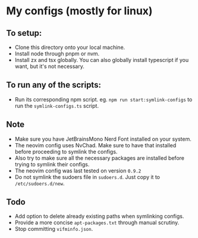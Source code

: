 # My configs (mostly for linux)

## To setup:

- Clone this directory onto your local machine.
- Install node through pnpm or nvm.
- Install zx and tsx globally. You can also globally install typescript if you want, but it's not necessary.

## To run any of the scripts:

- Run its corresponding npm script. eg. `npm run start:symlink-configs` to run the `symlink-configs.ts` script.

## Note

- Make sure you have JetBrainsMono Nerd Font installed on your system.
- The neovim config uses NvChad. Make sure to have that installed before proceeding to symlink the configs.
- Also try to make sure all the necessary packages are installed before trying to symlink their configs.
- The neovim config was last tested on version `0.9.2`
- Do not symlink the sudoers file in `sudoers.d`. Just copy it to `/etc/sudoers.d/new`.

## Todo

- Add option to delete already existing paths when symlinking configs.
- Provide a more concise `apt-packages.txt` through manual scrutiny.
- Stop committing `vifminfo.json`.

